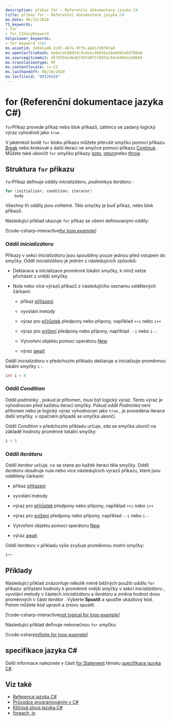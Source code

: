 ```yaml
---
description: příkaz for – Referenční dokumentace jazyka C#
title: příkaz for – Referenční dokumentace jazyka C#
ms.date: 06/13/2018
f1_keywords:
- for
- for_CSharpKeyword
helpviewer_keywords:
- for keyword [C#]
ms.assetid: 34041a40-2c87-467a-9ffb-a0417d8f67a8
ms.openlocfilehash: be9ecdc08d54c9cde1c49656a16e0d85a6d7084d
ms.sourcegitcommit: d579fb5e4b46745fd0f1f8874c94c6469ce58604
ms.translationtype: MT
ms.contentlocale: cs-CZ
ms.lasthandoff: 08/30/2020
ms.locfileid: "89126928"
---
```

# <a name="for-c-reference"></a>for (Referenční dokumentace jazyka C#)

`for`Příkaz provede příkaz nebo blok příkazů, zatímco se zadaný logický výraz vyhodnotí jako `true` .

V jakémkoli bodě `for` bloku příkazu můžete přerušit smyčku pomocí příkazu [Break](break.md) nebo krokovat s další iterací ve smyčce pomocí příkazu [Continue](continue.md) . Můžete také ukončit `for` smyčku příkazy [goto](goto.md), [return](return.md)nebo [throw](throw.md) .

## <a name="structure-of-the-for-statement"></a>Struktura `for` příkazu

`for`Příkaz definuje oddíly *inicializátoru*, *podmínky*a *iterátoru* :

```csharp
for (initializer; condition; iterator)
    body
```

Všechny tři oddíly jsou volitelné. Tělo smyčky je buď příkaz, nebo blok příkazů.

Následující příklad ukazuje `for` příkaz se všemi definovanými oddíly:

[!code-csharp-interactive[for loop example](snippets/IterationKeywordsExamples.cs#5)]

### <a name="the-initializer-section"></a>Oddíl *inicializátoru*

Příkazy v sekci *inicializátoru* jsou spouštěny pouze jednou před vstupem do smyčky. Oddíl *inicializátoru* je jedním z následujících způsobů:

- Deklarace a inicializace proměnné lokální smyčky, k nimž nelze přicházet z vnější smyčky.

- Nula nebo více výrazů příkazů z následujícího seznamu oddělených čárkami:

  - příkaz [přiřazení](../operators/assignment-operator.md)

  - vyvolání metody

  - výraz pro [přírůstek](../operators/arithmetic-operators.md#increment-operator-) předpony nebo přípony, například `++i` nebo `i++`

  - výraz pro [snížení](../operators/arithmetic-operators.md#decrement-operator---) předpony nebo přípony, například `--i` nebo `i--`

  - Vytvoření objektu pomocí operátoru [New](../operators/new-operator.md)

  - výraz [await](../operators/await.md)

Oddíl *inicializátoru* v předchozím příkladu deklaruje a inicializuje proměnnou lokální smyčky `i` :

```csharp
int i = 0
```

### <a name="the-condition-section"></a>Oddíl *Condition*

Oddíl *podmínky* , pokud je přítomen, musí být logický výraz. Tento výraz je vyhodnocen před každou iterací smyčky. Pokud oddíl *Podmínka* není přítomen nebo je logický výraz vyhodnocen jako `true` , je provedena iterace další smyčky. v opačném případě se smyčka ukončí.

Oddíl *Condition* v předchozím příkladu určuje, zda se smyčka ukončí na základě hodnoty proměnné lokální smyčky:

```csharp
i < 5
```

### <a name="the-iterator-section"></a>Oddíl *iterátoru*

Oddíl *iterátor* určuje, co se stane po každé iteraci těla smyčky. Oddíl *iterátoru* obsahuje nula nebo více následujících výrazů příkazu, které jsou odděleny čárkami:

- příkaz [přiřazení](../operators/assignment-operator.md)

- vyvolání metody

- výraz pro [přírůstek](../operators/arithmetic-operators.md#increment-operator-) předpony nebo přípony, například `++i` nebo `i++`

- výraz pro [snížení](../operators/arithmetic-operators.md#decrement-operator---) předpony nebo přípony, například `--i` nebo `i--`

- Vytvoření objektu pomocí operátoru [New](../operators/new-operator.md)

- výraz [await](../operators/await.md)

Oddíl *iterátoru* v příkladu výše zvyšuje proměnnou místní smyčky:

```csharp
i++
```

## <a name="examples"></a>Příklady

Následující příklad znázorňuje několik méně běžných použití oddílu `for` příkazu: přiřazení hodnoty k proměnné vnější smyčky v sekci *inicializátoru* , vyvolání metody v částech *inicializátoru* a *iterátoru* a změna hodnot dvou proměnných v části *iterátor* . Vyberte **Spustit** a spusťte ukázkový kód. Potom můžete kód upravit a znovu spustit.

[!code-csharp-interactive[not typical for loop example](snippets/IterationKeywordsExamples.cs#6)]

Následující příklad definuje nekonečnou `for` smyčku:

[!code-csharp[infinite for loop example](snippets/IterationKeywordsExamples.cs#7)]

## <a name="c-language-specification"></a>specifikace jazyka C#

Další informace naleznete v části [for Statement](~/_csharplang/spec/statements.md#the-for-statement) tématu [specifikace jazyka C#](/dotnet/csharp/language-reference/language-specification/introduction).

## <a name="see-also"></a>Viz také

- [Reference jazyka C#](../index.md)
- [Průvodce programováním v C#](../../programming-guide/index.md)
- [Klíčová slova jazyka C#](index.md)
- [foreach, in](foreach-in.md)
